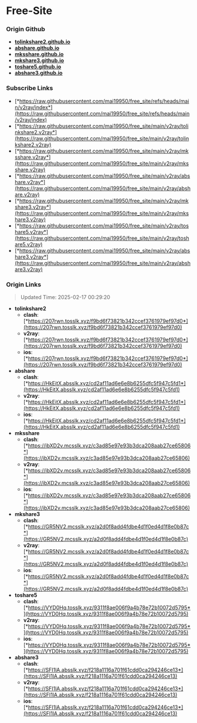 # Free-Site

### Origin Github

- [**tolinkshare2.github.io**](https://github.com/tolinkshare2/tolinkshare2.github.io)
- [**abshare.github.io**](https://github.com/abshare/abshare.github.io)
- [**mksshare.github.io**](https://github.com/mksshare/mksshare.github.io)
- [**mkshare3.github.io**](https://github.com/mkshare3/mkshare3.github.io)
- [**toshare5.github.io**](https://github.com/toshare5/toshare5.github.io)
- [**abshare3.github.io**](https://github.com/abshare3/abshare3.github.io)

### Subscribe Links

- [*https://raw.githubusercontent.com/mai19950/free_site/refs/heads/main/v2ray/index*](https://raw.githubusercontent.com/mai19950/free_site/refs/heads/main/v2ray/index)
- [*https://raw.githubusercontent.com/mai19950/free_site/main/v2ray/tolinkshare2.v2ray*](https://raw.githubusercontent.com/mai19950/free_site/main/v2ray/tolinkshare2.v2ray)
- [*https://raw.githubusercontent.com/mai19950/free_site/main/v2ray/mksshare.v2ray*](https://raw.githubusercontent.com/mai19950/free_site/main/v2ray/mksshare.v2ray)
- [*https://raw.githubusercontent.com/mai19950/free_site/main/v2ray/abshare.v2ray*](https://raw.githubusercontent.com/mai19950/free_site/main/v2ray/abshare.v2ray)
- [*https://raw.githubusercontent.com/mai19950/free_site/main/v2ray/mkshare3.v2ray*](https://raw.githubusercontent.com/mai19950/free_site/main/v2ray/mkshare3.v2ray)
- [*https://raw.githubusercontent.com/mai19950/free_site/main/v2ray/toshare5.v2ray*](https://raw.githubusercontent.com/mai19950/free_site/main/v2ray/toshare5.v2ray)
- [*https://raw.githubusercontent.com/mai19950/free_site/main/v2ray/abshare3.v2ray*](https://raw.githubusercontent.com/mai19950/free_site/main/v2ray/abshare3.v2ray)

### Origin Links

> Updated Time: 2025-02-17 00:29:20

- **tolinkshare2**
  - **clash**: [*https://207rwn.tosslk.xyz/f9bd6f73821b342ccef3761979ef97d0*](https://207rwn.tosslk.xyz/f9bd6f73821b342ccef3761979ef97d0)
  - **v2ray**: [*https://207rwn.tosslk.xyz/f9bd6f73821b342ccef3761979ef97d0*](https://207rwn.tosslk.xyz/f9bd6f73821b342ccef3761979ef97d0)
  - **ios**: [*https://207rwn.tosslk.xyz/f9bd6f73821b342ccef3761979ef97d0*](https://207rwn.tosslk.xyz/f9bd6f73821b342ccef3761979ef97d0)
- **abshare**
  - **clash**: [*https://HkEitX.absslk.xyz/cd2af11ad6e6e8b6255dfc5f947c5fd1*](https://HkEitX.absslk.xyz/cd2af11ad6e6e8b6255dfc5f947c5fd1)
  - **v2ray**: [*https://HkEitX.absslk.xyz/cd2af11ad6e6e8b6255dfc5f947c5fd1*](https://HkEitX.absslk.xyz/cd2af11ad6e6e8b6255dfc5f947c5fd1)
  - **ios**: [*https://HkEitX.absslk.xyz/cd2af11ad6e6e8b6255dfc5f947c5fd1*](https://HkEitX.absslk.xyz/cd2af11ad6e6e8b6255dfc5f947c5fd1)
- **mksshare**
  - **clash**: [*https://ibXD2v.mcsslk.xyz/c3ad85e97e93b3dca208aab27ce65806*](https://ibXD2v.mcsslk.xyz/c3ad85e97e93b3dca208aab27ce65806)
  - **v2ray**: [*https://ibXD2v.mcsslk.xyz/c3ad85e97e93b3dca208aab27ce65806*](https://ibXD2v.mcsslk.xyz/c3ad85e97e93b3dca208aab27ce65806)
  - **ios**: [*https://ibXD2v.mcsslk.xyz/c3ad85e97e93b3dca208aab27ce65806*](https://ibXD2v.mcsslk.xyz/c3ad85e97e93b3dca208aab27ce65806)
- **mkshare3**
  - **clash**: [*https://GR5NV2.mcsslk.xyz/a2d0f8add4fdbe4d1f0ed4d1f8e0b87c*](https://GR5NV2.mcsslk.xyz/a2d0f8add4fdbe4d1f0ed4d1f8e0b87c)
  - **v2ray**: [*https://GR5NV2.mcsslk.xyz/a2d0f8add4fdbe4d1f0ed4d1f8e0b87c*](https://GR5NV2.mcsslk.xyz/a2d0f8add4fdbe4d1f0ed4d1f8e0b87c)
  - **ios**: [*https://GR5NV2.mcsslk.xyz/a2d0f8add4fdbe4d1f0ed4d1f8e0b87c*](https://GR5NV2.mcsslk.xyz/a2d0f8add4fdbe4d1f0ed4d1f8e0b87c)
- **toshare5**
  - **clash**: [*https://VYD0Hq.tosslk.xyz/9311f8ae006f9a4b78e72b10072d5795*](https://VYD0Hq.tosslk.xyz/9311f8ae006f9a4b78e72b10072d5795)
  - **v2ray**: [*https://VYD0Hq.tosslk.xyz/9311f8ae006f9a4b78e72b10072d5795*](https://VYD0Hq.tosslk.xyz/9311f8ae006f9a4b78e72b10072d5795)
  - **ios**: [*https://VYD0Hq.tosslk.xyz/9311f8ae006f9a4b78e72b10072d5795*](https://VYD0Hq.tosslk.xyz/9311f8ae006f9a4b78e72b10072d5795)
- **abshare3**
  - **clash**: [*https://SFI1lA.absslk.xyz/f218a1116a701f61cdd0ca294246ce13*](https://SFI1lA.absslk.xyz/f218a1116a701f61cdd0ca294246ce13)
  - **v2ray**: [*https://SFI1lA.absslk.xyz/f218a1116a701f61cdd0ca294246ce13*](https://SFI1lA.absslk.xyz/f218a1116a701f61cdd0ca294246ce13)
  - **ios**: [*https://SFI1lA.absslk.xyz/f218a1116a701f61cdd0ca294246ce13*](https://SFI1lA.absslk.xyz/f218a1116a701f61cdd0ca294246ce13)
